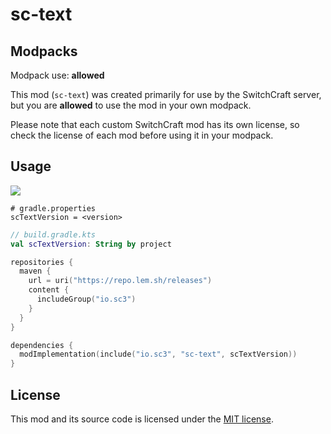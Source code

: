 # sc-text

## Modpacks

Modpack use: **allowed**

This mod (`sc-text`) was created primarily for use by the SwitchCraft server, but you are **allowed** to use the mod in 
your own modpack.

Please note that each custom SwitchCraft mod has its own license, so check the license of each mod before using it in
your modpack.

## Usage

![](https://repo.lem.sh/api/badge/latest/releases/io/sc3/sc-text?name=Latest%20version)
```properties
# gradle.properties
scTextVersion = <version>
```

```kotlin
// build.gradle.kts
val scTextVersion: String by project

repositories {
  maven {
    url = uri("https://repo.lem.sh/releases")
    content {
      includeGroup("io.sc3")
    }
  }
}

dependencies {
  modImplementation(include("io.sc3", "sc-text", scTextVersion))
}
```

## License

This mod and its source code is licensed under the
[MIT license](https://github.com/SwitchCraftCC/sc-library/blob/HEAD/LICENSE).
